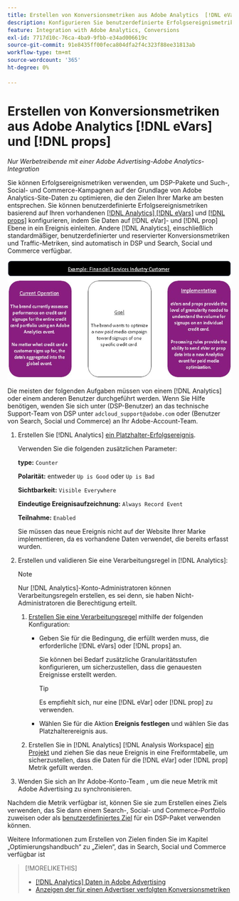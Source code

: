 ```yaml
---
title: Erstellen von Konversionsmetriken aus Adobe Analytics  [!DNL eVars]  Props
description: Konfigurieren Sie benutzerdefinierte Erfolgsereignismetriken mithilfe von  [!DNL eVar]- und  [!DNL prop].
feature: Integration with Adobe Analytics, Conversions
exl-id: 7717d10c-76ca-4ba9-9fbb-e34ad006619c
source-git-commit: 91e8435ff00feca804dfa2f4c323f88ee31813ab
workflow-type: tm+mt
source-wordcount: '365'
ht-degree: 0%

---
```


# Erstellen von Konversionsmetriken aus Adobe Analytics [!DNL eVars] und [!DNL props]

*Nur Werbetreibende mit einer Adobe Advertising-Adobe Analytics-Integration*

Sie können Erfolgsereignismetriken verwenden, um DSP-Pakete und Such-, Social- und Commerce-Kampagnen auf der Grundlage von Adobe Analytics-Site-Daten zu optimieren, die den Zielen Ihrer Marke am besten entsprechen. Sie können benutzerdefinierte Erfolgsereignismetriken basierend auf Ihren vorhandenen [[!DNL Analytics] [!DNL eVars]](https://experienceleague.adobe.com/docs/analytics/components/dimensions/evar.html) und [[!DNL props]](https://experienceleague.adobe.com/docs/analytics/components/dimensions/prop.html) konfigurieren, indem Sie Daten auf [!DNL eVar]- und [!DNL prop] Ebene in ein Ereignis einleiten. Andere [!DNL Analytics], einschließlich standardmäßiger, benutzerdefinierter und reservierter Konversionsmetriken und Traffic-Metriken, sind automatisch in DSP und Search, Social und Commerce verfügbar.

![Nutzungsbeispiel](/help/integrations/assets/a4adc-conversion-evar-example.jpg "Nutzungsbeispiel")

Die meisten der folgenden Aufgaben müssen von einem [!DNL Analytics] oder einem anderen Benutzer durchgeführt werden. Wenn Sie Hilfe benötigen, wenden Sie sich unter (DSP-Benutzer) an das technische Support-Team von DSP unter `adcloud_support@adobe.com` oder (Benutzer von Search, Social und Commerce) an Ihr Adobe-Account-Team.

1. Erstellen Sie [!DNL Analytics] [ein Platzhalter-Erfolgsereignis](https://experienceleague.adobe.com/en/docs/analytics/admin/admin-tools/manage-report-suites/edit-report-suite/conversion-variables/success-event).

   Verwenden Sie die folgenden zusätzlichen Parameter:

   **type:** `Counter`

   **Polarität:** entweder `Up is Good` oder `Up is Bad`

   **Sichtbarkeit:** `Visible Everywhere`

   **Eindeutige Ereignisaufzeichnung:** `Always Record Event`

   **Teilnahme:** `Enabled`

   Sie müssen das neue Ereignis nicht auf der Website Ihrer Marke implementieren, da es vorhandene Daten verwendet, die bereits erfasst wurden.

1. Erstellen und validieren Sie eine Verarbeitungsregel in [!DNL Analytics]:

   >[!NOTE]
   >
   >Nur [!DNL Analytics]-Konto-Administratoren können Verarbeitungsregeln erstellen, es sei denn, sie haben Nicht-Administratoren die Berechtigung erteilt.

   1. [Erstellen Sie eine Verarbeitungsregel](https://experienceleague.adobe.com/docs/analytics/admin/admin-tools/manage-report-suites/edit-report-suite/report-suite-general/c-processing-rules/c-processing-rules-configuration/t-processing-rules.html?lang=en) mithilfe der folgenden Konfiguration:

      * Geben Sie für die Bedingung, die erfüllt werden muss, die erforderliche [!DNL eVars] oder [!DNL props] an.

        Sie können bei Bedarf zusätzliche Granularitätsstufen konfigurieren, um sicherzustellen, dass die genauesten Ereignisse erstellt werden.

        >[!TIP]
        >
        >Es empfiehlt sich, nur eine [!DNL eVar] oder [!DNL prop] zu verwenden.

      * Wählen Sie für die Aktion **Ereignis festlegen** und wählen Sie das Platzhalterereignis aus.

   1. Erstellen Sie in [!DNL Analytics] [!DNL Analysis Workspace] [ein Projekt](https://experienceleague.adobe.com/docs/analytics/analyze/analysis-workspace/home.html) und ziehen Sie das neue Ereignis in eine Freiformtabelle, um sicherzustellen, dass die Daten für die [!DNL eVar] oder [!DNL prop] Metrik gefüllt werden.

1. Wenden Sie sich an Ihr Adobe-Konto-Team , um die neue Metrik mit Adobe Advertising zu synchronisieren.

Nachdem die Metrik verfügbar ist, können Sie sie zum Erstellen eines Ziels verwenden, das Sie dann einem Search-, Social- und Commerce-Portfolio zuweisen oder als [benutzerdefiniertes Ziel](/help/dsp/optimization/custom-goal.md) für ein DSP-Paket verwenden können.

Weitere Informationen zum Erstellen von Zielen finden Sie im Kapitel „Optimierungshandbuch“ zu „Zielen“, das in Search, Social und Commerce verfügbar ist

>[!MORELIKETHIS]
>
>* [[!DNL Analytics] Daten in Adobe Advertising](/help/integrations/analytics/analytics-data-in-advertising.md)
>* [Anzeigen der für einen Advertiser verfolgten Konversionsmetriken](/help/search-social-commerce/admin/conversion-metrics/conversion-metric-view-tracked.md)
